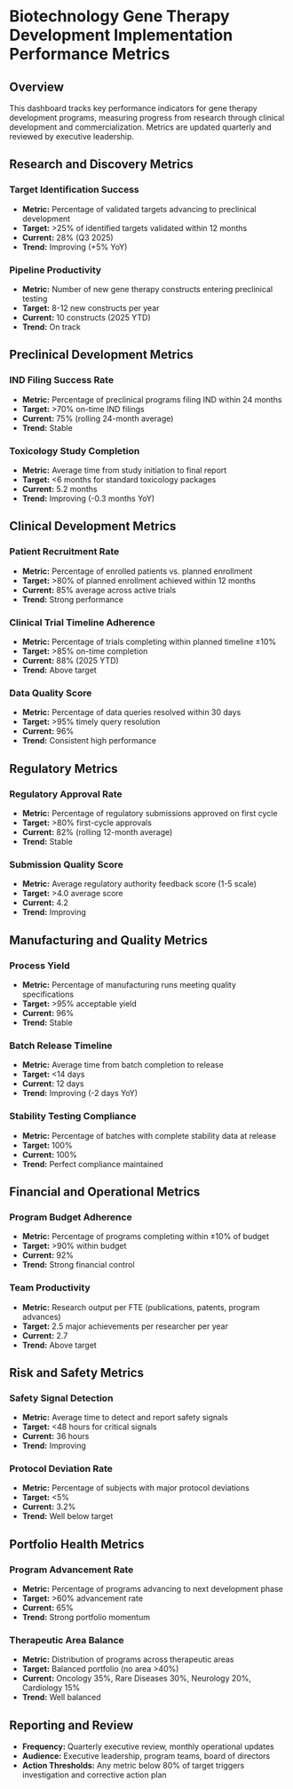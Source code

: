 # Biotechnology Gene Therapy Development Implementation Performance Metrics

## Overview
This dashboard tracks key performance indicators for gene therapy development programs, measuring progress from research through clinical development and commercialization. Metrics are updated quarterly and reviewed by executive leadership.

## Research and Discovery Metrics

### Target Identification Success
- **Metric:** Percentage of validated targets advancing to preclinical development  
- **Target:** >25% of identified targets validated within 12 months  
- **Current:** 28% (Q3 2025)  
- **Trend:** Improving (+5% YoY)  

### Pipeline Productivity
- **Metric:** Number of new gene therapy constructs entering preclinical testing  
- **Target:** 8-12 new constructs per year  
- **Current:** 10 constructs (2025 YTD)  
- **Trend:** On track  

## Preclinical Development Metrics

### IND Filing Success Rate
- **Metric:** Percentage of preclinical programs filing IND within 24 months  
- **Target:** >70% on-time IND filings  
- **Current:** 75% (rolling 24-month average)  
- **Trend:** Stable  

### Toxicology Study Completion
- **Metric:** Average time from study initiation to final report  
- **Target:** <6 months for standard toxicology packages  
- **Current:** 5.2 months  
- **Trend:** Improving (-0.3 months YoY)  

## Clinical Development Metrics

### Patient Recruitment Rate
- **Metric:** Percentage of enrolled patients vs. planned enrollment  
- **Target:** >80% of planned enrollment achieved within 12 months  
- **Current:** 85% average across active trials  
- **Trend:** Strong performance  

### Clinical Trial Timeline Adherence
- **Metric:** Percentage of trials completing within planned timeline ±10%  
- **Target:** >85% on-time completion  
- **Current:** 88% (2025 YTD)  
- **Trend:** Above target  

### Data Quality Score
- **Metric:** Percentage of data queries resolved within 30 days  
- **Target:** >95% timely query resolution  
- **Current:** 96%  
- **Trend:** Consistent high performance  

## Regulatory Metrics

### Regulatory Approval Rate
- **Metric:** Percentage of regulatory submissions approved on first cycle  
- **Target:** >80% first-cycle approvals  
- **Current:** 82% (rolling 12-month average)  
- **Trend:** Stable  

### Submission Quality Score
- **Metric:** Average regulatory authority feedback score (1-5 scale)  
- **Target:** >4.0 average score  
- **Current:** 4.2  
- **Trend:** Improving  

## Manufacturing and Quality Metrics

### Process Yield
- **Metric:** Percentage of manufacturing runs meeting quality specifications  
- **Target:** >95% acceptable yield  
- **Current:** 96%  
- **Trend:** Stable  

### Batch Release Timeline
- **Metric:** Average time from batch completion to release  
- **Target:** <14 days  
- **Current:** 12 days  
- **Trend:** Improving (-2 days YoY)  

### Stability Testing Compliance
- **Metric:** Percentage of batches with complete stability data at release  
- **Target:** 100%  
- **Current:** 100%  
- **Trend:** Perfect compliance maintained  

## Financial and Operational Metrics

### Program Budget Adherence
- **Metric:** Percentage of programs completing within ±10% of budget  
- **Target:** >90% within budget  
- **Current:** 92%  
- **Trend:** Strong financial control  

### Team Productivity
- **Metric:** Research output per FTE (publications, patents, program advances)  
- **Target:** 2.5 major achievements per researcher per year  
- **Current:** 2.7  
- **Trend:** Above target  

## Risk and Safety Metrics

### Safety Signal Detection
- **Metric:** Average time to detect and report safety signals  
- **Target:** <48 hours for critical signals  
- **Current:** 36 hours  
- **Trend:** Improving  

### Protocol Deviation Rate
- **Metric:** Percentage of subjects with major protocol deviations  
- **Target:** <5%  
- **Current:** 3.2%  
- **Trend:** Well below target  

## Portfolio Health Metrics

### Program Advancement Rate
- **Metric:** Percentage of programs advancing to next development phase  
- **Target:** >60% advancement rate  
- **Current:** 65%  
- **Trend:** Strong portfolio momentum  

### Therapeutic Area Balance
- **Metric:** Distribution of programs across therapeutic areas  
- **Target:** Balanced portfolio (no area >40%)  
- **Current:** Oncology 35%, Rare Diseases 30%, Neurology 20%, Cardiology 15%  
- **Trend:** Well balanced  

## Reporting and Review
- **Frequency:** Quarterly executive review, monthly operational updates  
- **Audience:** Executive leadership, program teams, board of directors  
- **Action Thresholds:** Any metric below 80% of target triggers investigation and corrective action plan